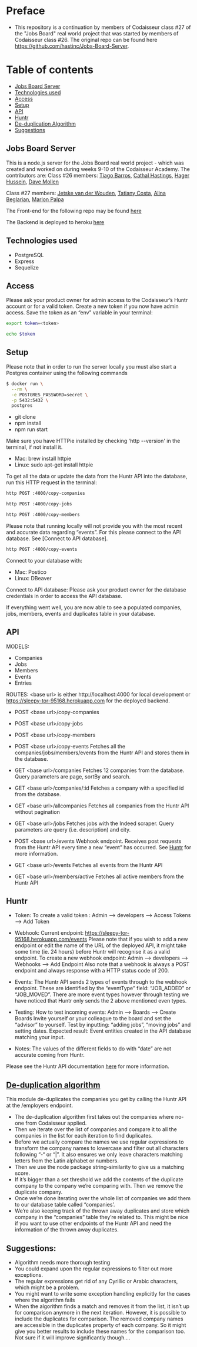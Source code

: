 # Preface
- This repository is a continuation by members of Codaisseur class #27 of the "Jobs Board" real world project that was started by members of Codaisseur class #26. The original repo can be found here https://github.com/hastinc/Jobs-Board-Server.

# Table of contents
- [Jobs Board Server](#Jobs-Board-Server)
- [Technologies used](#Technologies-used)
- [Access](#Access)
- [Setup](#Setup)
- [API](#API)
- [Huntr](#Huntr)
- [De-duplication Algorithm](#De-duplication-Algorithm)
- [Suggestions](#Suggestions)

## Jobs Board Server
This is a node.js server for the Jobs Board real world project - which was 
created and worked on during weeks 9-10 of the Codaisseur Academy.
The contributors are:
Class #26 members:
[Tiago Barros](https://github.com/limadebarros),
[Cathal Hastings](https://github.com/hastinc),
[Hager Hussein](https://github.com/hagerhussein), 
[Dave Mollen](https://github.com/davemollen)

Class #27 members:
[Jetske van der Wouden](https://github.com/JetskevdWouden),
[Tatiany Costa](https://github.com/TatyCris),
[Alina Beglarian](https://github.com/alinabeglarian),
[Marlon Palpa](https://github.com/malanchito)

The Front-end for the following repo may be found [here](https://github.com/Official-Codaisseur-Graduate/Jobs-Board-Client)

The Backend is deployed to heroku [here](
https://sleepy-tor-95168.herokuapp.com)

## Technologies used
- PostgreSQL
- Express
- Sequelize

## Access
Please ask your product owner for admin access to the  Codaisseur’s Huntr account or for a valid token.
Create a new token if you now have admin access.
Save the token as an “env” variable in your terminal:
```bash
export token=<token>
```
```bash
echo $token
```

## Setup
Please note that in order to run the server locally you must also start a Postgres container
using the following commands
```bash
$ docker run \
  --rm \
  -e POSTGRES_PASSWORD=secret \
  -p 5432:5432 \
  postgres
```
- git clone
- npm install
- npm run start

Make sure you have HTTPie installed by checking 'http --version' in the terminal, if not install it.
- Mac: brew install httpie
- Linux: sudo apt-get install httpie

To get all the data or update the data from the Huntr API into the database, run this HTTP request in the terminal:
```bash
http POST :4000/copy-companies
```
```bash
http POST :4000/copy-jobs
```
```bash
http POST :4000/copy-members
```
Please note that running locally will not provide you with the most recent and accurate data regarding “events”. For this please connect to the API database. See [Connect to API database].
```bash
http POST :4000/copy-events
```

Connect to your database with:
- Mac: Postico
- Linux: DBeaver

Connect to API database:
Please ask your product owner for the database credentials in order to access the API database. 

If everything went well, you are now able to see a populated companies, jobs, members, events and duplicates table in your database.

## API

MODELS:
- Companies
- Jobs
- Members
- Events
- Entries

ROUTES:
\<base url\> is either http://localhost:4000 for local development or https://sleepy-tor-95168.herokuapp.com for the deployed backend.

- POST \<base url\>/copy-companies 
- POST \<base url\>/copy-jobs
- POST \<base url\>/copy-members
- POST \<base url\>/copy-events 
  Fetches all the companies/jobs/members/events from the Huntr API and stores them in the database.

- GET \<base url\>/companies
  Fetches 12 companies from the database. Query parameters are page, sortBy and search.

- GET \<base url\>/companies/:id
  Fetches a company with a specified id from the database.

- GET \<base url>/allcompanies
  Fetches all companies from the Huntr API without pagination

- GET \<base url\>/jobs
  Fetches jobs with the Indeed scraper. Query parameters are query (i.e. description) and city.

- POST \<base url>/events
  Webhook endpoint. Receives post requests from the Huntr API every time a new “event” has occurred. See [Huntr](#Huntr) for        more information.

- GET \<base url>/events
  Fetches all events from the Huntr API

- GET \<base url>/members/active
  Fetches all active members from the Huntr API

## Huntr
- Token:
To create a valid token :
Admin —> developers —> Access Tokens —> Add Token

- Webhook:
Current endpoint: https://sleepy-tor-95168.herokuapp.com/events
Please note that if you wish to add a new endpoint or edit the name of the URL of the deployed API, it might take some time (ie. 24 hours) before Huntr will recognise it as a valid endpoint.
To create a new webhook endpoint:
Admin —> developers —> Webhooks —> Add Endpoint
Also note that a webhook is always a POST endpoint and always response with a HTTP status code of 200.

- Events:
The Huntr API sends 2 types of events through to the webhook endpoint. These are identified by the “eventType” field: “JOB_ADDED” or “JOB_MOVED”.
There are more event types however through testing we have noticed that Huntr only sends the 2 above mentioned even types.

- Testing:
How to test incoming events:
Admin —> Boards —> Create Boards
Invite yourself or your colleague to the board and set the “advisor” to yourself.
Test by inputting: “adding jobs”, “moving jobs” and setting dates. 
Expected result: Event entities created in the API database matching your input.

- Notes:
The values of the different fields to do with “date” are not accurate coming from Huntr. 

Please see the Huntr API documentation [here](https://docs.huntr.co/#webhooks) for more information.


## [De-duplication algorithm](./Huntr/companies/removeDuplicates.js)
This module de-duplicates the companies you get by calling the Huntr API at the /employers endpoint. 
- The de-duplication algorithm first takes out the companies where no-one from Codaisseur applied. 
- Then we iterate over the list of companies and compare it to all the companies in the list for each iteration to find duplicates. 
- Before we actually compare the names we use regular expressions to transform the company names to lowercase and filter out all characters following “-“ or “|”. It also ensures we only leave characters matching letters from the Latin alphabet or numbers. 
- Then we use the node package string-similarity to give us a matching score. 
- If it’s bigger than a set threshold we add the contents of the duplicate company to the company we’re comparing with. Then we remove the duplicate company. 
- Once we’re done iterating over the whole list of companies we add them to our database table called “companies’. 
- We’re also keeping track of the thrown away duplicates and store which company in the “companies” table they’re related to. This might be nice if you want to use other endpoints of the Huntr API and need the information of the thrown away duplicates. 

## Suggestions:
- Algorithm needs more thorough testing
- You could expand upon the regular expressions to filter out more exceptions. 
- The regular expressions get rid of any Cyrillic or Arabic characters, which might be a problem. 
- You might want to write some exception handling explicitly for the cases where the algorithm fails
- When the algorithm finds a match and removes it from the list, it isn’t up for comparison anymore in the next iteration. However, it is possible to include the duplicates for comparison. The removed company names are accessible in the duplicates property of each company. So it might give you better results to include these names for the comparison too. Not sure if it will improve significantly though…. 
